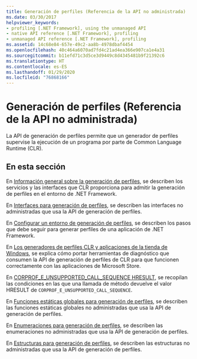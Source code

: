 ```yaml
---
title: Generación de perfiles (Referencia de la API no administrada)
ms.date: 03/30/2017
helpviewer_keywords:
- profiling [.NET Framework], using the unmanaged API
- native API reference [.NET Framework], profiling
- unmanaged API reference [.NET Framework], profiling
ms.assetid: 14c68e84-657e-49c2-aa8b-4978dbaf4454
ms.openlocfilehash: 40c464a6070ad7fd4c21ad4ea366e907ca1e4a31
ms.sourcegitcommit: b11efd71c3d5ce3d9449c8d4345481b9f21392c6
ms.translationtype: HT
ms.contentlocale: es-ES
ms.lasthandoff: 01/29/2020
ms.locfileid: "76868166"
---
```

# <a name="profiling-unmanaged-api-reference"></a>Generación de perfiles (Referencia de la API no administrada)

La API de generación de perfiles permite que un generador de perfiles supervise la ejecución de un programa por parte de Common Language Runtime (CLR).

## <a name="in-this-section"></a>En esta sección

 En [Información general sobre la generación de perfiles](profiling-overview.md), se describen los servicios y las interfaces que CLR proporciona para admitir la generación de perfiles en el entorno de .NET Framework.

 En [Interfaces para generación de perfiles](profiling-interfaces.md), se describen las interfaces no administradas que usa la API de generación de perfiles.

 En [Configurar un entorno de generación de perfiles](setting-up-a-profiling-environment.md), se describen los pasos que debe seguir para generar perfiles de una aplicación de .NET Framework.

 En [Los generadores de perfiles CLR y aplicaciones de la tienda de Windows](clr-profilers-and-windows-store-apps.md), se explica cómo portar herramientas de diagnóstico que consumen la API de generación de perfiles de CLR para que funcionen correctamente con las aplicaciones de Microsoft Store.

 En [CORPROF_E_UNSUPPORTED_CALL_SEQUENCE HRESULT](corprof-e-unsupported-call-sequence-hresult.md), se recopilan las condiciones en las que una llamada de método devuelve el valor HRESULT de `CORPROF_E_UNSUPPORTED_CALL_SEQUENCE`.

 En [Funciones estáticas globales para generación de perfiles](profiling-global-static-functions.md), se describen las funciones estáticas globales no administradas que usa la API de generación de perfiles.

 En [Enumeraciones para generación de perfiles](profiling-enumerations.md), se describen las enumeraciones no administradas que usa la API de generación de perfiles.

 En [Estructuras para generación de perfiles](profiling-structures.md), se describen las estructuras no administradas que usa la API de generación de perfiles.
